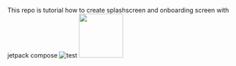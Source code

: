This repo is tutorial how to create splashscreen and onboarding screen with jetpack compose
![test](https://github.com/favicon.ico)
<img src="https://github.com/favicon.ico" width="100">
